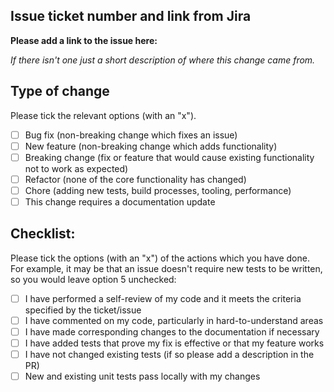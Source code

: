 ## Issue ticket number and link from Jira

**Please add a link to the issue here:**

_If there isn't one just a short description of where this change came from._

## Type of change

Please tick the relevant options (with an "x").

- [ ] Bug fix (non-breaking change which fixes an issue)
- [ ] New feature (non-breaking change which adds functionality)
- [ ] Breaking change (fix or feature that would cause existing functionality not to work as expected)
- [ ] Refactor (none of the core functionality has changed)
- [ ] Chore (adding new tests, build processes, tooling, performance)
- [ ] This change requires a documentation update

## Checklist:

Please tick the options (with an "x") of the actions which you have done. For example, it may be that an issue doesn't require new tests to be written, so you would leave option 5 unchecked:

- [ ] I have performed a self-review of my code and it meets the criteria specified by the ticket/issue
- [ ] I have commented on my code, particularly in hard-to-understand areas
- [ ] I have made corresponding changes to the documentation if necessary
- [ ] I have added tests that prove my fix is effective or that my feature works
- [ ] I have not changed existing tests (if so please add a description in the PR)
- [ ] New and existing unit tests pass locally with my changes
